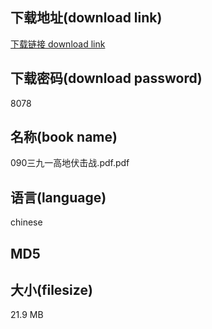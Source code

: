 ## 下载地址(download link)
[下载链接 download link](https://tutu365.netlify.app/?s=090%E4%B8%89%E4%B9%9D%E4%B8%80%E9%AB%98%E5%9C%B0%E4%BC%8F%E5%87%BB%E6%88%98.pdf)

## 下载密码(download password)
8078

## 名称(book name)
090三九一高地伏击战.pdf.pdf

## 语言(language)
chinese

## MD5


## 大小(filesize)
21.9 MB
